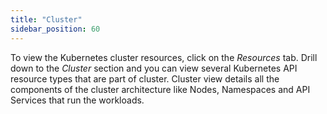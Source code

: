```yaml
---
title: "Cluster"
sidebar_position: 60
---
```


To view the Kubernetes cluster resources, click on the <i>Resources</i> tab. Drill down to the <i>Cluster</i> section and you can view several Kubernetes API resource types that are part of cluster. Cluster view details all the components of the cluster architecture like Nodes, Namespaces and API Services that run the workloads.

